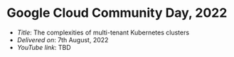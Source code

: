# Google Cloud Community Day, 2022

- *Title*: The complexities of multi-tenant Kubernetes clusters
- *Delivered on*: 7th August, 2022
- *YouTube link*: TBD
